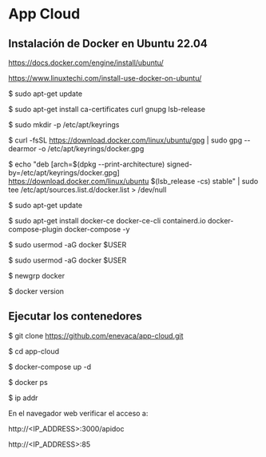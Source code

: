 # App Cloud

## Instalación de Docker en Ubuntu 22.04
https://docs.docker.com/engine/install/ubuntu/

https://www.linuxtechi.com/install-use-docker-on-ubuntu/

$ sudo apt-get update

$ sudo apt-get install ca-certificates curl gnupg lsb-release

$ sudo mkdir -p /etc/apt/keyrings

$ curl -fsSL https://download.docker.com/linux/ubuntu/gpg | sudo gpg --dearmor -o /etc/apt/keyrings/docker.gpg

$ echo "deb [arch=$(dpkg --print-architecture) signed-by=/etc/apt/keyrings/docker.gpg] https://download.docker.com/linux/ubuntu $(lsb_release -cs) stable" | sudo tee /etc/apt/sources.list.d/docker.list > /dev/null

$ sudo apt-get update

$ sudo apt-get install docker-ce docker-ce-cli containerd.io docker-compose-plugin docker-compose -y

$ sudo usermod -aG docker $USER

$ sudo usermod -aG docker $USER

$ newgrp docker

$ docker version

## Ejecutar los contenedores
$ git clone https://github.com/enevaca/app-cloud.git

$ cd app-cloud

$ docker-compose up -d

$ docker ps

$ ip addr

En el navegador web verificar el acceso a:

http://<IP_ADDRESS>:3000/apidoc

http://<IP_ADDRESS>:85
